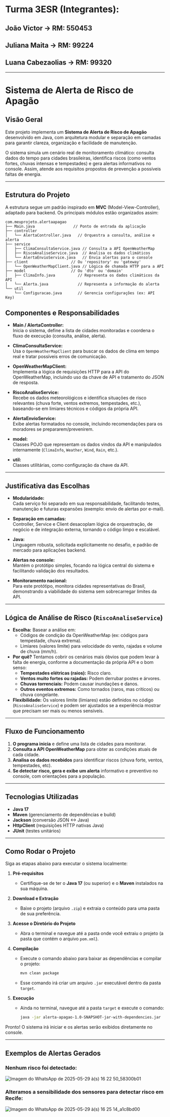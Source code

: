 # Turma 3ESR (Integrantes):
## João Victor -> RM: 550453
## Juliana Maita -> RM: 99224 
## Luana Cabezaolias -> RM: 99320 

---

# Sistema de Alerta de Risco de Apagão

## Visão Geral

Este projeto implementa um **Sistema de Alerta de Risco de Apagão** desenvolvido em Java, com arquitetura modular e separação em camadas para garantir clareza, organização e facilidade de manutenção.

O sistema simula um cenário real de monitoramento climático: consulta dados do tempo para cidades brasileiras, identifica riscos (como ventos fortes, chuvas intensas e tempestades) e gera alertas informativos no console. Assim, atende aos requisitos propostos de prevenção a possíveis faltas de energia.

---

## Estrutura do Projeto

A estrutura segue um padrão inspirado em **MVC** (Model-View-Controller), adaptado para backend. Os principais módulos estão organizados assim:

```
com.meuprojeto.alertaapagao
├── Main.java                 // Ponto de entrada da aplicação
├── controller
│   └── AlertaController.java   // Orquestra a consulta, análise e alerta
├── service
│   ├── ClimaConsultaService.java // Consulta a API OpenWeatherMap
│   ├── RiscoAnaliseService.java  // Analisa os dados climáticos
│   └── AlertaEnvioService.java   // Envia alertas para o console
├── client                   // Ou 'repository' ou 'gateway'
│   └── OpenWeatherMapClient.java // Lógica de chamada HTTP para a API
├── model                    // Ou 'dto' ou 'domain'
│   ├── ClimaInfo.java          // Representa os dados climáticos da API
│   └── Alerta.java             // Representa a informação do alerta
└── util
    └── Configuracao.java       // Gerencia configurações (ex: API Key)
```

## Componentes e Responsabilidades

- **Main / AlertaController:**  
  Inicia o sistema, define a lista de cidades monitoradas e coordena o fluxo de execução (consulta, análise, alerta).

- **ClimaConsultaService:**  
  Usa o `OpenWeatherMapClient` para buscar os dados de clima em tempo real e tratar possíveis erros de comunicação.

- **OpenWeatherMapClient:**  
  Implementa a lógica de requisições HTTP para a API do OpenWeatherMap, incluindo uso da chave de API e tratamento do JSON de resposta.

- **RiscoAnaliseService:**  
  Recebe os dados meteorológicos e identifica situações de risco relevantes (chuva forte, ventos extremos, tempestades, etc.), baseando-se em limiares técnicos e códigos da própria API.

- **AlertaEnvioService:**  
  Exibe alertas formatados no console, incluindo recomendações para os moradores se prepararem/prevenirem.

- **model:**  
  Classes POJO que representam os dados vindos da API e manipulados internamente (`ClimaInfo`, `Weather`, `Wind`, `Rain`, etc.).

- **util:**  
  Classes utilitárias, como configuração da chave da API.

---

## Justificativa das Escolhas

- **Modularidade:**  
  Cada serviço foi separado em sua responsabilidade, facilitando testes, manutenção e futuras expansões (exemplo: envio de alertas por e-mail).

- **Separação em camadas:**  
  Controller, Service e Client desacoplam lógica de orquestração, de negócio e de integração externa, tornando o código limpo e escalável.

- **Java:**  
  Linguagem robusta, solicitada explicitamente no desafio, e padrão de mercado para aplicações backend.

- **Alertas no console:**  
  Mantém o protótipo simples, focando na lógica central do sistema e facilitando validação dos resultados.

- **Monitoramento nacional:**  
  Para este protótipo, monitora cidades representativas do Brasil, demonstrando a viabilidade do sistema sem sobrecarregar limites da API.

---

## Lógica de Análise de Risco (`RiscoAnaliseService`)

*   **Escolha:** Basear a análise em:
    *   Códigos de condição da OpenWeatherMap (ex: códigos para tempestade, chuva extrema).
    *   Limiares (valores limite) para velocidade do vento, rajadas e volume de chuva (mm/h).
*   **Por quê?** Tentamos cobrir os cenários mais óbvios que podem levar à falta de energia, conforme a documentação da própria API e o bom senso:
    *   **Tempestades elétricas (raios):** Risco claro.
    *   **Ventos muito fortes ou rajadas:** Podem derrubar postes e árvores.
    *   **Chuvas torrenciais:** Podem causar inundações e danos.
    *   **Outros eventos extremos:** Como tornados (raros, mas críticos) ou chuva congelante.
*   **Flexibilidade:** Os valores limite (limiares) estão definidos no código (`RiscoAnaliseService`) e podem ser ajustados se a experiência mostrar que precisam ser mais ou menos sensíveis.

---
## Fluxo de Funcionamento

1. **O programa inicia** e define uma lista de cidades para monitorar.
2. **Consulta a API OpenWeatherMap** para obter as condições atuais de cada cidade.
3. **Analisa os dados recebidos** para identificar riscos (chuva forte, ventos, tempestades, etc).
4. **Se detectar risco, gera e exibe um alerta** informativo e preventivo no console, com orientações para a população.

---

## Tecnologias Utilizadas

- **Java 17**
- **Maven** (gerenciamento de dependências e build)
- **Jackson** (conversão JSON <-> Java)
- **HttpClient** (requisições HTTP nativas Java)
- **JUnit** (testes unitários)

---

## Como Rodar o Projeto

Siga as etapas abaixo para executar o sistema localmente:

1. **Pré-requisitos**
   
   - Certifique-se de ter o **Java 17** (ou superior) e o **Maven** instalados na sua máquina.

2. **Download e Extração**
   
   - Baixe o projeto (arquivo `.zip`) e extraia o conteúdo para uma pasta de sua preferência.

3. **Acesse o Diretório do Projeto**
   
   - Abra o terminal e navegue até a pasta onde você extraiu o projeto (a pasta que contém o arquivo `pom.xml`).

4. **Compilação**
   
   - Execute o comando abaixo para baixar as dependências e compilar o projeto:
     ```bash
     mvn clean package
     ```
   - Esse comando irá criar um arquivo `.jar` executável dentro da pasta `target`.

5. **Execução**
   
   - Ainda no terminal, navegue até a pasta `target` e execute o comando:
     ```bash
     java -jar alerta-apagao-1.0-SNAPSHOT-jar-with-dependencies.jar
     ```

Pronto! O sistema irá iniciar e os alertas serão exibidos diretamente no console.


---
## Exemplos de Alertas Gerados

### Nenhum risco foi detectado:
![Imagem do WhatsApp de 2025-05-29 à(s) 16 22 50_58300b01](https://github.com/user-attachments/assets/cec255f5-8b41-481b-9fe7-3dfd19448b07)

### Alteramos a sensibilidade dos sensores para detectar risco em Recife:
![Imagem do WhatsApp de 2025-05-29 à(s) 16 25 14_a1c8bd00](https://github.com/user-attachments/assets/bb9a3a91-ac1c-4992-b30a-31911de769fb)


